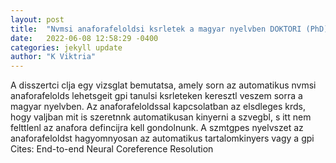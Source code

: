 ```yaml
---
layout: post
title:  "Nvmsi anaforafeloldsi ksrletek a magyar nyelvben DOKTORI (PhD) RTEKEZS"
date:   2022-06-08 12:58:29 -0400
categories: jekyll update
author: "K Viktria"
---
```

A disszertci clja egy vizsglat bemutatsa, amely sorn az automatikus nvmsi anaforafelolds lehetsgeit gpi tanulsi ksrleteken keresztl veszem sorra a magyar nyelvben. Az anaforafeloldssal kapcsolatban az elsdleges krds, hogy valjban mit is szeretnnk automatikusan kinyerni a szvegbl, s itt nem felttlenl az anafora defincijra kell gondolnunk. A szmtgpes nyelvszet az anaforafeloldst hagyomnyosan az automatikus tartalomkinyers vagy a gpi  Cites: End-to-end Neural Coreference Resolution